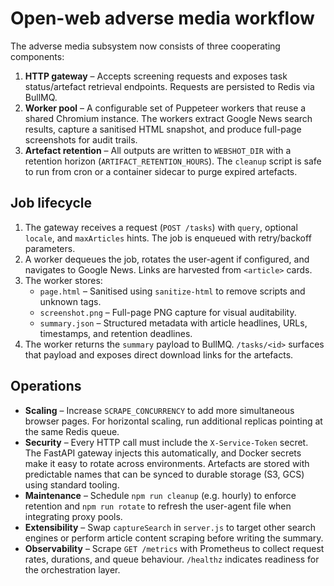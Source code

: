 # Open-web adverse media workflow

The adverse media subsystem now consists of three cooperating components:

1. **HTTP gateway** – Accepts screening requests and exposes task status/artefact
   retrieval endpoints. Requests are persisted to Redis via BullMQ.
2. **Worker pool** – A configurable set of Puppeteer workers that reuse a shared
   Chromium instance. The workers extract Google News search results, capture a
   sanitised HTML snapshot, and produce full-page screenshots for audit trails.
3. **Artefact retention** – All outputs are written to `WEBSHOT_DIR` with a
   retention horizon (`ARTIFACT_RETENTION_HOURS`). The `cleanup` script is safe to
   run from cron or a container sidecar to purge expired artefacts.

## Job lifecycle

1. The gateway receives a request (`POST /tasks`) with `query`, optional `locale`,
   and `maxArticles` hints. The job is enqueued with retry/backoff parameters.
2. A worker dequeues the job, rotates the user-agent if configured, and navigates
   to Google News. Links are harvested from `<article>` cards.
3. The worker stores:
   - `page.html` – Sanitised using `sanitize-html` to remove scripts and unknown tags.
   - `screenshot.png` – Full-page PNG capture for visual auditability.
   - `summary.json` – Structured metadata with article headlines, URLs, timestamps,
     and retention deadlines.
4. The worker returns the `summary` payload to BullMQ. `/tasks/<id>` surfaces that
   payload and exposes direct download links for the artefacts.

## Operations

- **Scaling** – Increase `SCRAPE_CONCURRENCY` to add more simultaneous browser pages.
  For horizontal scaling, run additional replicas pointing at the same Redis queue.
- **Security** – Every HTTP call must include the `X-Service-Token` secret. The
  FastAPI gateway injects this automatically, and Docker secrets make it easy to
  rotate across environments. Artefacts are stored with predictable names that
  can be synced to durable storage (S3, GCS) using standard tooling.
- **Maintenance** – Schedule `npm run cleanup` (e.g. hourly) to enforce retention
  and `npm run rotate` to refresh the user-agent file when integrating proxy pools.
- **Extensibility** – Swap `captureSearch` in `server.js` to target other search
  engines or perform article content scraping before writing the summary.
- **Observability** – Scrape `GET /metrics` with Prometheus to collect request
  rates, durations, and queue behaviour. `/healthz` indicates readiness for the
  orchestration layer.
